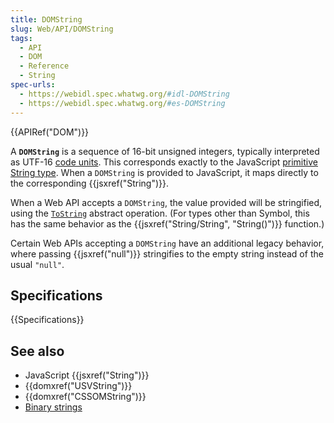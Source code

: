 ```yaml
---
title: DOMString
slug: Web/API/DOMString
tags:
  - API
  - DOM
  - Reference
  - String
spec-urls:
  - https://webidl.spec.whatwg.org/#idl-DOMString
  - https://webidl.spec.whatwg.org/#es-DOMString
---
```

{{APIRef("DOM")}}

A **`DOMString`** is a sequence of 16-bit unsigned integers, typically interpreted as UTF-16 [code units](https://www.unicode.org/glossary/#code_unit). This corresponds exactly to the JavaScript [primitive String type](https://tc39.es/ecma262/#sec-ecmascript-language-types-string-type). When a `DOMString` is provided to JavaScript, it maps directly to the corresponding {{jsxref("String")}}.

When a Web API accepts a `DOMString`, the value provided will be stringified, using the [`ToString`](https://tc39.es/ecma262/#sec-tostring) abstract operation. (For types other than Symbol, this has the same behavior as the {{jsxref("String/String", "String()")}} function.)

Certain Web APIs accepting a `DOMString` have an additional legacy behavior, where passing {{jsxref("null")}} stringifies to the empty string instead of the usual `"null"`.

## Specifications

{{Specifications}}

## See also

- JavaScript {{jsxref("String")}}
- {{domxref("USVString")}}
- {{domxref("CSSOMString")}}
- [Binary strings](/en-US/docs/Web/API/DOMString/Binary)
